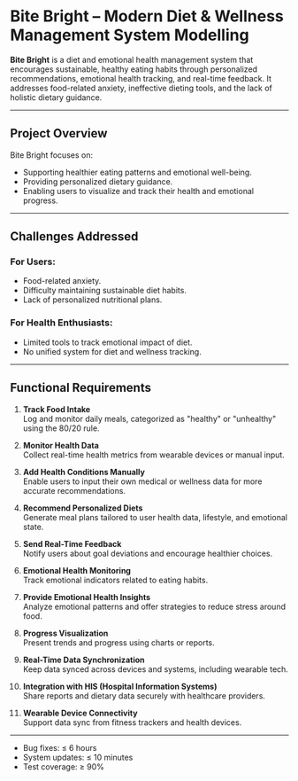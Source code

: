 # Bite Bright – Modern Diet & Wellness Management System Modelling

**Bite Bright** is a diet and emotional health management system that encourages sustainable, healthy eating habits through personalized recommendations, emotional health tracking, and real-time feedback. It addresses food-related anxiety, ineffective dieting tools, and the lack of holistic dietary guidance.

---

##  Project Overview

Bite Bright focuses on:

- Supporting healthier eating patterns and emotional well-being.
- Providing personalized dietary guidance.
- Enabling users to visualize and track their health and emotional progress.

---

## Challenges Addressed

### For Users:
- Food-related anxiety.
- Difficulty maintaining sustainable diet habits.
- Lack of personalized nutritional plans.

### For Health Enthusiasts:
- Limited tools to track emotional impact of diet.
- No unified system for diet and wellness tracking.

---

## Functional Requirements

1. **Track Food Intake**  
   Log and monitor daily meals, categorized as "healthy" or "unhealthy" using the 80/20 rule.

2. **Monitor Health Data**  
   Collect real-time health metrics from wearable devices or manual input.

3. **Add Health Conditions Manually**  
   Enable users to input their own medical or wellness data for more accurate recommendations.

4. **Recommend Personalized Diets**  
   Generate meal plans tailored to user health data, lifestyle, and emotional state.

5. **Send Real-Time Feedback**  
   Notify users about goal deviations and encourage healthier choices.

6. **Emotional Health Monitoring**  
   Track emotional indicators related to eating habits.

7. **Provide Emotional Health Insights**  
   Analyze emotional patterns and offer strategies to reduce stress around food.

8. **Progress Visualization**  
   Present trends and progress using charts or reports.

9. **Real-Time Data Synchronization**  
   Keep data synced across devices and systems, including wearable tech.

10. **Integration with HIS (Hospital Information Systems)**  
   Share reports and dietary data securely with healthcare providers.

11. **Wearable Device Connectivity**  
   Support data sync from fitness trackers and health devices.

---



- Bug fixes: ≤ 6 hours  
- System updates: ≤ 10 minutes  
- Test coverage: ≥ 90%  
